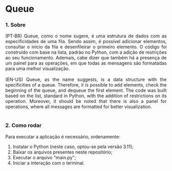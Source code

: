 # Queue

### 1. Sobre
<div align="justify">
  (PT-BR) Queue, como o nome sugere, é uma estrutura de dados com as especificidades de uma fila. Sendo assim, é possível adicionar elementos, consultar o início
  da fila e desenfileirar o primeiro elemento. O código foi construído com base na lista, padrão no Python, com a adição de restrições ao seu funcionamento. Ademais,
  cabe dizer que também há a presença de um painel para as operações, em que todas as mensagens são formatadas para uma melhor visualização.
  <br><br>
  (EN-US) Queue, as the name suggests, is a data structure with the specificities of a queue. Therefore, it is possible to add elements, check the beginning 
  of the queue, and dequeue the first element. The code was built based on the list, standard in Python, with the addition of restrictions on its operation. 
  Moreover, it should be noted that there is also a panel for operations, where all messages are formatted for better visualization.
</div>
<br>

### 2. Como rodar
Para executar a aplicação é necessário, ordenamente:
1. Instalar o Python (neste caso, optou-se pela versão 3.11);
2. Baixar os arquivos presentes neste repositório;
3. Executar o arquivo "main.py";
4. Iniciar a interação com o terminal.
